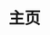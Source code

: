 ---
layout: home
title: "主页"

hero:
  name: "Utils"
  text: "固执己见的 JS/TS 工具集合."
  tagline: "@vincent-the-gamer/utils"
  image: 
    src: "/logo/logo.png"
    alt: logo
  actions:
    - theme: brand
      text: 开始使用
      link: /zh_hans/utilList

features:
  - title: 100% TypeScript
    details: 源代码由纯TypeScript实现。
    icon: 
      src: "/imgs/typescript.png"
---